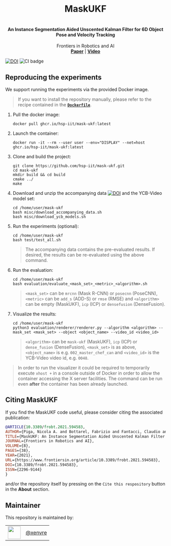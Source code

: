 <h1 align="center">
  MaskUKF
</h1>

<p align="center"><img src="https://github.com/hsp-iit/mask-ukf/blob/master/assets/picture.png" alt=""/></p>


<h4 align="center">
  An Instance Segmentation Aided Unscented Kalman Filter for 6D Object Pose and Velocity Tracking
</h4>

<div align="center">
  Frontiers in Robotics and AI
</div>

<div align="center">
  <a href="https://www.frontiersin.org/articles/10.3389/frobt.2021.594583/full"><b>Paper</b></a> |
  <a href="https://www.youtube.com/watch?v=UZ1CGojdxrA"><b>Video</b></a>
</div>

[![DOI](https://zenodo.org/badge/208623376.svg)](https://zenodo.org/badge/latestdoi/208623376)
![CI badge](https://github.com/hsp-iit/mask-ukf/workflows/C++%20CI%20Workflow/badge.svg)

## Reproducing the experiments

We support running the experiments via the provided Docker image.

> If you want to install the repository manually, please refer to the recipe contained in the [**`Dockerfile`**](./dockerfiles/Dockerfile).

1. Pull the docker image:
    ```console
    docker pull ghcr.io/hsp-iit/mask-ukf:latest
    ```
1. Launch the container:
    ```console
    docker run -it --rm --user user --env="DISPLAY" --net=host ghcr.io/hsp-iit/mask-ukf:latest
    ```
1. Clone and build the project:
    ```console
    git clone https://github.com/hsp-iit/mask-ukf.git
    cd mask-ukf
    mkdir build && cd build
    cmake ../
    make
    ```
1. Download and unzip the accompanying data [![DOI](https://zenodo.org/badge/DOI/10.5281/zenodo.5863361.svg)](https://doi.org/10.5281/zenodo.5863361) and the YCB-Video model set:
    ```console
    cd /home/user/mask-ukf
    bash misc/download_accompanying_data.sh
    bash misc/download_ycb_models.sh
    ```
1. Run the experiments (optional):
    ```console
    cd /home/user/mask-ukf
    bash test/test_all.sh
    ```
    > The accompanying data contains the pre-evaluated results. If desired, the results can be re-evaluated using the above command.
1. Run the evaluation:
    ```console
    cd /home/user/mask-ukf
    bash evaluation/evaluate_<mask_set>_<metric>_<algorithm>.sh
    ```
    > `<mask_set>` can be `mrcnn` (Mask R-CNN) or `posecnn` (PoseCNN), `<metric>` can be `add_s` (ADD-S) or `rmse` (RMSE) and `<algorithm>` can be empty (MaskUKF), `icp` (ICP) or `densefusion` (DenseFusion).
1. Visualize the results:
    ```console
    cd /home/user/mask-ukf
    python3 evaluation/renderer/renderer.py --algorithm <algorithm> --mask_set <mask_set> --object <object_name> --video_id <video_id>
    ```
    > `<algorithm>` can be `mask-ukf` (MaskUKF), `icp` (ICP) or `dense_fusion` (DenseFusion), ``<mask_set>`` is as above, `<object_name>` is e.g. `002_master_chef_can` and `<video_id>` is the YCB-Video video id, e.g. `0048`.

> In order to run the visualizer it could be required to temporarily execute `xhost +` in a console outside of Docker in order to allow the container accessing the X server facilities. The command can be run even **after** the container has been already launched.

## Citing MaskUKF

If you find the MaskUKF code useful, please consider citing the associated publication:

```bibtex
@ARTICLE{10.3389/frobt.2021.594583,
AUTHOR={Piga, Nicola A. and Bottarel, Fabrizio and Fantacci, Claudio and Vezzani, Giulia and Pattacini, Ugo and Natale, Lorenzo},
TITLE={MaskUKF: An Instance Segmentation Aided Unscented Kalman Filter for 6D Object Pose and Velocity Tracking},
JOURNAL={Frontiers in Robotics and AI},
VOLUME={8},
PAGES={38},
YEAR={2021},
URL={https://www.frontiersin.org/article/10.3389/frobt.2021.594583},
DOI={10.3389/frobt.2021.594583},
ISSN={2296-9144}
}
```

and/or the repository itself by pressing on the `Cite this respository` button in the **About** section.


## Maintainer

This repository is maintained by:

| | |
|:---:|:---:|
| [<img src="https://github.com/xenvre.png" width="40">](https://github.com/xenvre) | [@xenvre](https://github.com/xenvre) |
